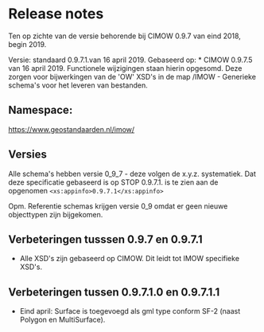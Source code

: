 Release notes
=============

Ten op zichte van de versie behorende bij CIMOW 0.9.7 van eind 2018, begin 2019.

Versie: standaard 0.9.7.1.van 16 april 2019. Gebaseerd op: \* CIMOW 0.9.7.5 van
16 april 2019. Functionele wijzigingen staan hierin opgesomd. Deze zorgen voor
bijwerkingen van de 'OW' XSD's in de map /IMOW - Generieke schema's voor het
leveren van bestanden.

Namespace:
----------

https://www.geostandaarden.nl/imow/

Versies
-------

Alle schema's hebben versie 0_9_7 - deze volgen de x.y.z. systematiek. Dat deze
specificatie gebaseerd is op STOP 0.9.7.1. is te zien aan de opgenomen
`<xs:appinfo>0.9.7.1</xs:appinfo>`

Opm. Referentie schemas krijgen versie 0_9 omdat er geen nieuwe objecttypen zijn
bijgekomen.

Verbeteringen tusssen 0.9.7 en 0.9.7.1
--------------------------------------

-   Alle XSD's zijn gebaseerd op CIMOW. Dit leidt tot IMOW specifieke XSD's.

Verbeteringen tussen 0.9.7.1.0 en 0.9.7.1.1
-------------------------------------------

-   Eind april: Surface is toegevoegd als gml type conform SF-2 (naast Polygon
    en MultiSurface).
